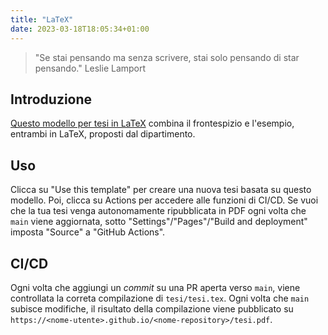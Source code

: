```yaml
---
title: "LaTeX"
date: 2023-03-18T18:05:34+01:00
---
```


> "Se stai pensando ma senza scrivere, stai solo pensando di star pensando."
> Leslie Lamport

## Introduzione

[Questo modello per tesi in LaTeX](https://github.com/cartabinaria/latex-thesis)
combina il frontespizio e l'esempio, entrambi in LaTeX, proposti dal
dipartimento.

## Uso

Clicca su "Use this template" per creare una nuova tesi basata su questo
modello. Poi, clicca su Actions per accedere alle funzioni di CI/CD. Se vuoi
che la tua tesi venga autonomamente ripubblicata in PDF ogni volta che `main`
viene aggiornata, sotto "Settings"/"Pages"/"Build and deployment" imposta
"Source" a "GitHub Actions".

## CI/CD

Ogni volta che aggiungi un _commit_ su una PR aperta verso `main`, viene
controllata la correta compilazione di `tesi/tesi.tex`. Ogni volta che `main`
subisce modifiche, il risultato della compilazione viene pubblicato su
`https://<nome-utente>.github.io/<nome-repository>/tesi.pdf`.
